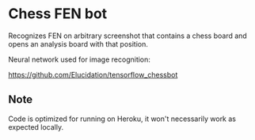 # Chess FEN bot

Recognizes FEN on arbitrary screenshot that contains a chess board and opens an analysis board with that position.

Neural network used for image recognition:

https://github.com/Elucidation/tensorflow_chessbot

## Note

Code is optimized for running on Heroku, it won't necessarily work as expected locally.